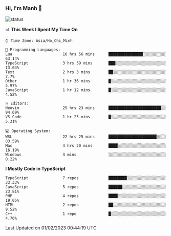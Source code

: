 ### Hi, I'm Manh 👋

![status](https://badge.stateful.com/manhhn01/status.svg)

<!--START_SECTION:waka-->
📊 **This Week I Spent My Time On** 

```text
⌚︎ Time Zone: Asia/Ho_Chi_Minh

💬 Programming Languages: 
Lua                      16 hrs 56 mins      ███████████████░░░░░░░░░░   63.14% 
TypeScript               3 hrs 39 mins       ███░░░░░░░░░░░░░░░░░░░░░░   13.64% 
Text                     2 hrs 3 mins        ██░░░░░░░░░░░░░░░░░░░░░░░   7.7% 
Other                    1 hr 36 mins        █░░░░░░░░░░░░░░░░░░░░░░░░   5.97% 
JavaScript               1 hr 12 mins        █░░░░░░░░░░░░░░░░░░░░░░░░   4.52%

🔥 Editors: 
Neovim                   25 hrs 23 mins      ███████████████████████░░   94.69% 
VS Code                  1 hr 25 mins        █░░░░░░░░░░░░░░░░░░░░░░░░   5.31%

💻 Operating System: 
WSL                      22 hrs 25 mins      █████████████████████░░░░   83.59% 
Mac                      4 hrs 20 mins       ████░░░░░░░░░░░░░░░░░░░░░   16.19% 
Windows                  3 mins              ░░░░░░░░░░░░░░░░░░░░░░░░░   0.22%

```

**I Mostly Code in TypeScript** 

```text
TypeScript               7 repos             ████████░░░░░░░░░░░░░░░░░   33.33% 
JavaScript               5 repos             ██████░░░░░░░░░░░░░░░░░░░   23.81% 
PHP                      4 repos             ████░░░░░░░░░░░░░░░░░░░░░   19.05% 
HTML                     2 repos             ██░░░░░░░░░░░░░░░░░░░░░░░   9.52% 
C++                      1 repo              █░░░░░░░░░░░░░░░░░░░░░░░░   4.76%

```



 Last Updated on 01/02/2023 00:44:19 UTC
<!--END_SECTION:waka-->
